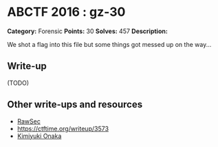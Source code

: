 # ABCTF 2016 : gz-30

**Category:** Forensic
**Points:** 30
**Solves:** 457
**Description:**

We shot a flag into this file but some things got messed up on the way...

## Write-up

(TODO)

## Other write-ups and resources

* [RawSec](https://rawsec.ml/en/ABCTF-30-GZ-Forensics/)
* https://ctftime.org/writeup/3573
* [Kimiyuki Onaka](https://kimiyuki.net/blog/2016/07/23/abctf-2016/)
